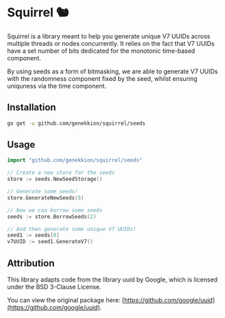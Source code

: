 # Squirrel 🐿️

Squirrel is a library meant to help you generate unique V7 UUIDs across multiple threads or nodes concurrently.
It relies on the fact that V7 UUIDs have a set number of bits dedicated for the monotonic time-based component.

By using seeds as a form of bitmasking, we are able to generate V7 UUIDs with the randomness component fixed
by the seed, whilst ensuring uniquness via the time component.

## Installation

```bash
go get -u github.com/genekkion/squirrel/seeds
```

## Usage

```go
import "github.com/genekkion/squirrel/seeds"

// Create a new store for the seeds
store := seeds.NewSeedStorage()

// Generate some seeds!
store.GenerateNewSeeds(5)

// Now we can borrow some seeds
seeds := store.BorrowSeeds(2)

// And then generate some unique V7 UUIDs!
seed1 := seeds[0]
v7UUID := seed1.GenerateV7()
```


## Attribution
This library adapts code from the library uuid by Google,
which is licensed under the BSD 3-Clause License.

You can view the original package here: [https://github.com/google/uuid](https://github.com/google/uuid).
